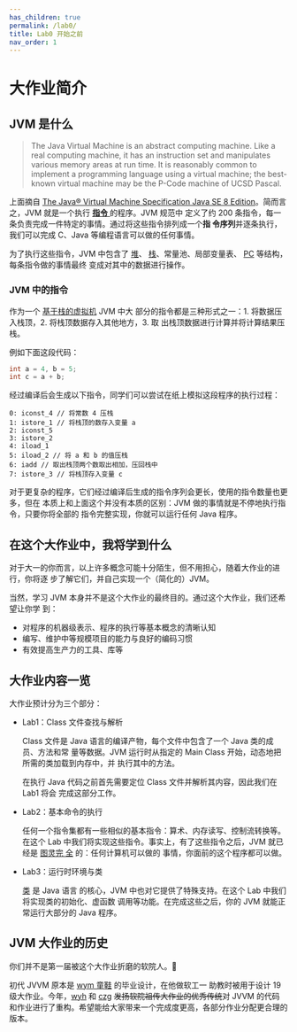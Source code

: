 ```yaml
---
has_children: true
permalink: /lab0/
title: Lab0 开始之前
nav_order: 1
---
```


# 大作业简介

## JVM 是什么

> The Java Virtual Machine is an abstract computing machine. Like a real
> computing machine, it has an instruction set and manipulates various memory
> areas at run time. It is reasonably common to implement a programming language
> using a virtual machine; the best-known virtual machine may be the P-Code
> machine of UCSD Pascal.

上面摘自 [The Java® Virtual Machine Specification Java SE 8
Edition](https://docs.oracle.com/javase/specs/jvms/se8/jvms8.pdf)。简而言之，JVM
就是一个执行 [**指令**
](https://en.wikipedia.org/wiki/Instruction_set_architecture) 的程序。JVM 规范中
定义了约 200 条指令，每一条负责完成一件特定的事情。通过将这些指令排列成一个**指
令序列**并逐条执行，我们可以完成 C、Java 等编程语言可以做的任何事情。

为了执行这些指令，JVM 中包含了
[堆](https://en.wikipedia.org/wiki/Heap_(programming))、
[栈](https://en.wikipedia.org/wiki/Call_stack)、常量池、局部变量表、
[PC](https://en.wikipedia.org/wiki/Program_counter) 等结构，每条指令做的事情最终
变成对其中的数据进行操作。

### JVM 中的指令

作为一个 [基于栈的虚拟机](https://en.wikipedia.org/wiki/Stack_machine) JVM 中大
部分的指令都是三种形式之一：1. 将数据压入栈顶，2. 将栈顶数据存入其他地方，3. 取
出栈顶数据进行计算并将计算结果压栈。

例如下面这段代码：

```java
int a = 4, b = 5;
int c = a + b;
```

经过编译后会生成以下指令，同学们可以尝试在纸上模拟这段程序的执行过程：

```
0: iconst_4 // 将常数 4 压栈
1: istore_1 // 将栈顶的数存入变量 a
2: iconst_5
3: istore_2
4: iload_1
5: iload_2 // 将 a 和 b 的值压栈
6: iadd // 取出栈顶两个数取出相加，压回栈中
7: istore_3 // 将栈顶存入变量 c
```

对于更复杂的程序，它们经过编译后生成的指令序列会更长，使用的指令数量也更多，但在
本质上和上面这个并没有本质的区别：JVM 做的事情就是不停地执行指令，只要你将全部的
指令完整实现，你就可以运行任何 Java 程序。

## 在这个大作业中，我将学到什么

对于大一的你而言，以上许多概念可能十分陌生，但不用担心，随着大作业的进行，你将逐
步了解它们，并自己实现一个（简化的）JVM。

当然，学习 JVM 本身并不是这个大作业的最终目的。通过这个大作业，我们还希望让你学
到：

- 对程序的机器级表示、程序的执行等基本概念的清晰认知
- 编写、维护中等规模项目的能力与良好的编码习惯
- 有效提高生产力的工具、库等

## 大作业内容一览

大作业预计分为三个部分：

- Lab1：Class 文件查找与解析

  Class 文件是 Java 语言的编译产物，每个文件中包含了一个 Java 类的成员、方法和常
  量等数据。JVM 运行时从指定的 Main Class 开始，动态地把所需的类加载到内存中，并
  执行其中的方法。

  在执行 Java 代码之前首先需要定位 Class 文件并解析其内容，因此我们在 Lab1 将会
  完成这部分工作。

- Lab2：基本命令的执行

  任何一个指令集都有一些相似的基本指令：算术、内存读写、控制流转换等。在这个 Lab
  中我们将实现这些指令。事实上，有了这些指令之后，JVM 就已经是 [图灵完
  全](https://en.wikipedia.org/wiki/Turing_completeness) 的：任何计算机可以做的
  事情，你面前的这个程序都可以做。

- Lab3：运行时环境与类

  [类](https://en.wikipedia.org/wiki/Class_(computer_programming)) 是 Java 语言
  的核心，JVM 中也对它提供了特殊支持。在这个 Lab 中我们将实现类的初始化、虚函数
  调用等功能。在完成这些之后，你的 JVM 就能正常运行大部分的 Java 程序。

## JVM 大作业的历史

你们并不是第一届被这个大作业折磨的软院人。🤣

初代 JVVM 原本是 [wym 童鞋](https://github.com/wym0120) 的毕业设计，在他做软工一
助教时被用于设计 19 级大作业。今年，[wyh](https://github.com/wyh2023) 和
[czg](https://github.com/amnore) ~~发扬软院祖传大作业的优秀传统~~对 JVVM 的代码
和作业进行了重构。希望能给大家带来一个完成度更高，各部分作业分配更合理的版本。
